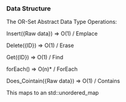 

### Data Structure

The OR-Set Abstract Data Type Operations:

Insert({Raw data}) => O(1) / Emplace

Delete({ID}) => O(1) / Erase

Get({ID}) => O(1) / Find

forEach() => O(n)\* / ForEach

Does\_Cointain({Raw data}) => O(1) / Contains


This maps to an std::unordered\_map
